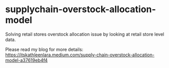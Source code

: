 # supplychain-overstock-allocation-model
Solving retail stores overstock allocation issue by looking at retail store level data.

Please read my blog for more details: 
https://itskathleenlara.medium.com/supply-chain-overstock-allocation-model-a37619eb4f4
